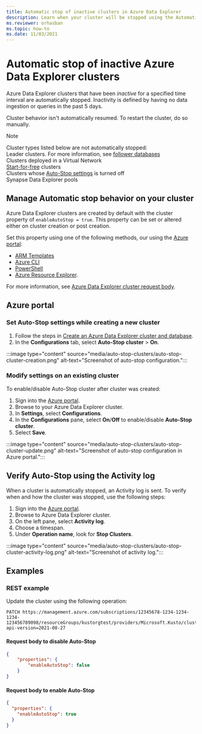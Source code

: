 ```yaml
---
title: Automatic stop of inactive clusters in Azure Data Explorer
description: Learn when your cluster will be stopped using the Automatic stop feature, and how to enable/disable the Automatic stop.
ms.reviewer: orhasban
ms.topic: how-to
ms.date: 11/03/2021
---
```

# Automatic stop of inactive Azure Data Explorer clusters

Azure Data Explorer clusters that have been *inactive* for a specified time interval are automatically stopped. Inactivity is defined by having no data ingestion or queries in the past 5 days.

Cluster behavior isn't automatically resumed. To restart the cluster, do so manually.

> [!NOTE]
> Cluster types listed below are not automatically stopped: </br>
> Leader clusters. For more information, see [follower databases](follower.md) </br>
> Clusters deployed in a Virtual Network </br>
> [Start-for-free](start-for-free.md) clusters </br>
> Clusters whose [Auto-Stop settings](auto-stop-clusters.md#set-auto-stop-settings-while-creating-a-new-cluster) is turned off </br>
> Synapse Data Explorer pools </br>

## Manage Automatic stop behavior on your cluster

Azure Data Explorer clusters are created by default with the cluster property of `enableAutoStop = true`. This property can be set or altered either on cluster creation or post creation.

Set this property using one of the following methods, our using the [Azure portal](#azure-portal):
* [ARM Templates](/azure/templates/microsoft.kusto/clusters?tabs=json#trustedexternaltenant-object)
* [Azure CLI](/cli/azure/kusto/cluster#az_kusto_cluster_update-optional-parameters)
* [PowerShell](/powershell/module/az.kusto/new-azkustocluster)
* [Azure Resource Explorer](https://resources.azure.com/). 

For more information, see [Azure Data Explorer cluster request body](/rest/api/azurerekusto/clusters/createorupdate#request-body). 

## Azure portal

### Set Auto-Stop settings while creating a new cluster

1. Follow the steps in [Create an Azure Data Explorer cluster and database](create-cluster-database-portal.md).
1. In the **Configurations** tab, select **Auto-Stop cluster** > **On**.

:::image type="content" source="media/auto-stop-clusters/auto-stop-cluster-creation.png" alt-text="Screenshot of auto-stop configuration.":::

### Modify settings on an existing cluster

To enable/disable Auto-Stop cluster after cluster was created:

1. Sign into the [Azure portal](https://ms.portal.azure.com/).
1. Browse to your Azure Data Explorer cluster.
1. In **Settings**, select **Configurations**.
1. In the **Configurations** pane, select **On**/**Off** to enable/disable **Auto-Stop cluster**.
1. Select **Save**.

:::image type="content" source="media/auto-stop-clusters/auto-stop-cluster-update.png" alt-text="Screenshot of auto-stop configuration in Azure portal.":::

## Verify Auto-Stop using the Activity log

When a cluster is automatically stopped, an Activity log is sent. To verify when and how the cluster was stopped, use the following steps:

1. Sign into the [Azure portal](https://ms.portal.azure.com/).
1. Browse to Azure Data Explorer cluster.
1. On the left pane, select **Activity log**.
1. Choose a timespan.
1. Under **Operation name**, look for **Stop Clusters**.

:::image type="content" source="media/auto-stop-clusters/auto-stop-cluster-activity-log.png" alt-text="Screenshot of activity log.":::

## Examples

### REST example

Update the cluster using the following operation:

```http
PATCH https://management.azure.com/subscriptions/12345678-1234-1234-1234-123456789098/resourceGroups/kustorgtest/providers/Microsoft.Kusto/clusters/kustoclustertest?api-version=2021-08-27
```

#### Request body to disable Auto-Stop

```json
{
    "properties": { 
        "enableAutoStop": false 
    }
}
```

#### Request body to enable Auto-Stop

```json
{
  "properties": {
    "enableAutoStop": true
  }
}
```
